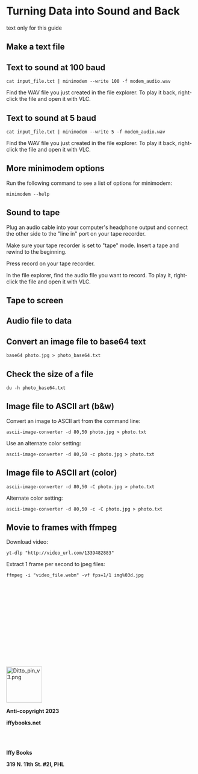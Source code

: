 # Turning Data into Sound and Back

text only for this guide

## Make a text file

## Text to sound at 100 baud

```
cat input_file.txt | minimodem --write 100 -f modem_audio.wav
```

Find the WAV file you just created in the file explorer. To play it back, right-click the file and open it with VLC.

## Text to sound at 5 baud

```
cat input_file.txt | minimodem --write 5 -f modem_audio.wav
```

Find the WAV file you just created in the file explorer. To play it back, right-click the file and open it with VLC.

## More minimodem options

Run the following command to see a list of options for minimodem:

```
minimodem --help
```

## Sound to tape

Plug an audio cable into your computer's headphone output and connect the other side to the "line in" port on your tape recorder.

Make sure your tape recorder is set to "tape" mode. Insert a tape and rewind to the beginning.

Press record on your tape recorder.

In the file explorer, find the audio file you want to record. To play it, right-click the file and open it with VLC.

## Tape to screen

## Audio file to data

## Convert an image file to base64 text

```
base64 photo.jpg > photo_base64.txt
```

## Check the size of a file

```
du -h photo_base64.txt 
```

## Image file to ASCII art (b&w)

Convert an image to ASCII art from the command line:

```
ascii-image-converter -d 80,50 photo.jpg > photo.txt
```

Use an alternate color setting:

```
ascii-image-converter -d 80,50 -c photo.jpg > photo.txt
```

## Image file to ASCII art (color)

<div style="page-break-after: always;"></div>

```
ascii-image-converter -d 80,50 -C photo.jpg > photo.txt
```

Alternate color setting:

```
ascii-image-converter -d 80,50 -c -C photo.jpg > photo.txt
```

## Movie to frames with ffmpeg

Download video:

```
yt-dlp "http://video_url.com/1339482883"
```

Extract 1 frame per second to jpeg files:

```
ffmpeg -i "video_file.webm" -vf fps=1/1 img%03d.jpg
```

<div style="page-break-after: always;"></div>

<br />
<br />
<br />
<br />
<br />
<br />
<br />
<br />
<br />
<br />
<br />
<br />
<br />

<img src="images/453eacede0b6ddf49a2ebc7bb7bad9b852f26d35.png" title="" alt="Ditto_pin_v3.png" width="95">

**Anti-copyright 2023**

**iffybooks.net**

<br />
<br />

**Iffy Books**&nbsp;

**319 N. 11th St. #2I, PHL**
